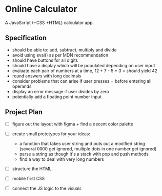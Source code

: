 # Online Calculator
A JavaScript (+CSS +HTML) calculator app.

## Specification
- should be able to: add, subtract, multiply and divide
- avoid using eval() as per MDN recommendation
- should have buttons for all digits
- should have a display which will be populated depending on user input
- evaluate each pair of numbers at a time, 12 + 7 - 5 * 3 = should yield 42
- round answers with long decimals
- consider problems that can arise if user presses = before entering all operands
- display an error message if user divides by zero
- potentially add a floating point number input

## Project Plan
- [ ] figure out the layout with figma + find a decent color palette
- [ ] create small prototypes for your ideas:
    - a function that takes user string and puts out a modified string (several 0000 get ignored, multiple dots in one number get ignored)
    - parse a string as though it's a stack with pop and push methods
    - find a way to deal with very long numbers
- [ ] structure the HTML
- [ ] mobile first CSS
- [ ] connect the JS logic to the visuals

